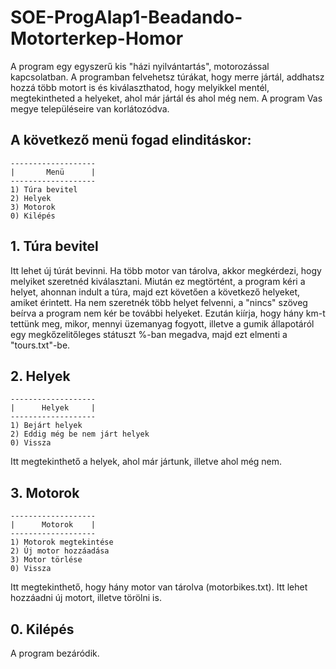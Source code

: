 # SOE-ProgAlap1-Beadando-Motorterkep-Homor

A program egy egyszerű kis "házi nyilvántartás", motorozással kapcsolatban. A programban felvehetsz túrákat, hogy merre jártál, addhatsz hozzá több motort is és kiválaszthatod, hogy melyikkel mentél, megtekintheted a helyeket, ahol már jártál és ahol még nem. A program Vas megye településeire van korlátozódva.

## A következő menü fogad elinditáskor:
```
-------------------
|       Menü      |
-------------------
1) Túra bevitel
2) Helyek
3) Motorok
0) Kilépés
```
## 1. Túra bevitel
Itt lehet új túrát bevinni. Ha több motor van tárolva, akkor megkérdezi, hogy melyiket szeretnéd kiválasztani. Miután ez megtörtént, a program kéri a helyet, ahonnan indult a túra, majd ezt követően a következő helyeket, amiket érintett. Ha nem szeretnék több helyet felvenni, a "nincs" szöveg beírva a program nem kér be további helyeket. Ezután kiírja, hogy hány km-t tettünk meg, mikor, mennyi üzemanyag fogyott, illetve a gumik állapotáról egy megkőzelitőleges státuszt %-ban megadva, majd ezt elmenti a "tours.txt"-be.

## 2. Helyek
```
-------------------
|      Helyek     |
-------------------
1) Bejárt helyek
2) Eddig még be nem járt helyek
0) Vissza
```
Itt megtekinthető a helyek, ahol már jártunk, illetve ahol még nem.

## 3. Motorok
```
-------------------
|      Motorok    |
-------------------
1) Motorok megtekintése
2) Új motor hozzáadása
3) Motor törlése
0) Vissza
```
Itt megtekinthető, hogy hány motor van tárolva (motorbikes.txt). Itt lehet hozzáadni új motort, illetve törölni is.
## 0. Kilépés
A program bezáródik.
